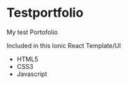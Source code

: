 # Testportfolio
My test Portofolio


Included in this Ionic React Template/UI
- HTML5
- CSS3
- Javascript
